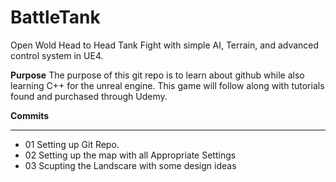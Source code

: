 # BattleTank
Open Wold Head to Head Tank Fight with simple AI, Terrain, and advanced control system in UE4.

**Purpose**
The purpose of this git repo is to learn about github while also learning C++ for the unreal engine. 
This game will follow along with tutorials found and purchased through Udemy. 


**Commits**
***********************************************************************************************************************************

- 01 Setting up Git Repo.
- 02 Setting up the map with all Appropriate Settings
- 03 Scupting the Landscare with some design ideas
